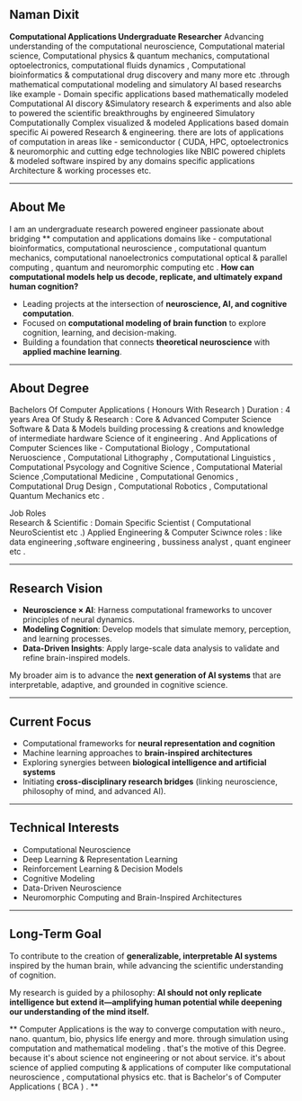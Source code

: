 ## Naman Dixit

**Computational Applications Undergraduate Researcher**
Advancing understanding of the computational neuroscience, Computational material science, Computational physics & quantum mechanics, computational optoelectronics, computational fluids dynamics , Computational bioinformatics & computational drug discovery and many more etc .through mathematical computational modeling and simulatory AI based researchs like example - Domain specific applications based mathematically modeled Computational AI discory &Simulatory research & experiments and also able to powered the scientific breakthroughs by engineered Simulatory Computationally Complex visualized & modeled Applications based domain specific Ai powered Research & engineering. 
there are lots of applications of computation in areas like - semiconductor ( CUDA, HPC, optoelectronics & neuromorphic and cutting edge technologies like NBIC powered chiplets & modeled software inspired by any domains specific applications 
Architecture & working processes etc. 

---

## About Me

I am an undergraduate research powered engineer passionate about bridging ** computation and applications domains like - computational bioinformatics, computational neuroscience , computational quantum mechanics, computational nanoelectronics computational optical & parallel computing , quantum and neuromorphic computing etc . 
**How can computational models help us decode, replicate, and ultimately expand human cognition?**

* Leading projects at the intersection of **neuroscience, AI, and cognitive computation**.
* Focused on **computational modeling of brain function** to explore cognition, learning, and decision-making.
* Building a foundation that connects **theoretical neuroscience** with **applied machine learning**.

---
## About Degree 
Bachelors Of Computer Applications ( Honours With Research )
Duration : 4 years 
Area Of Study & Research : Core & Advanced Computer Science Software & Data & Models building processing & creations and knowledge of intermediate hardware Science of it engineering . And Applications of Computer Sciences like - Computational Biology , Computational Neruoscience , Computational Lithography , Computational Linguistics , Computational Psycology and Cognitive Science 
, Computational Material Science ,Computational Medicine , Computational Genomics , Computational Drug Design , Computational Robotics , Computational Quantum Mechanics etc .

Job Roles  
Research & Scientific : Domain Specific Scientist ( Computational NeuroScientist etc .) 
Applied Engineering & Computer Sciwnce roles :  like data engineering ,software engineering , bussiness analyst , quant engineer etc .

---
## Research Vision

* **Neuroscience × AI**: Harness computational frameworks to uncover principles of neural dynamics.
* **Modeling Cognition**: Develop models that simulate memory, perception, and learning processes.
* **Data-Driven Insights**: Apply large-scale data analysis to validate and refine brain-inspired models.

My broader aim is to advance the **next generation of AI systems** that are interpretable, adaptive, and grounded in cognitive science.

---

## Current Focus

* Computational frameworks for **neural representation and cognition**
* Machine learning approaches to **brain-inspired architectures**
* Exploring synergies between **biological intelligence and artificial systems**
* Initiating **cross-disciplinary research bridges** (linking neuroscience, philosophy of mind, and advanced AI).

---

## Technical Interests

* Computational Neuroscience
* Deep Learning & Representation Learning
* Reinforcement Learning & Decision Models
* Cognitive Modeling
* Data-Driven Neuroscience
* Neuromorphic Computing and Brain-Inspired Architectures

---

## Long-Term Goal

To contribute to the creation of **generalizable, interpretable AI systems** inspired by the human brain, while advancing the scientific understanding of cognition.

My research is guided by a philosophy: **AI should not only replicate intelligence but extend it—amplifying human potential while deepening our understanding of the mind itself.**

** Computer Applications is the way to converge computation with neuro., nano. quantum, bio, physics life energy and more. through simulation using computation and mathematical modeling . that's the motive of this Degree. because it's about science not engineering or not about service. it's about science of applied computing & applications of computer like computational neuroscience , computational physics etc. that is Bachelor's of Computer Applications ( BCA ) . 
**
